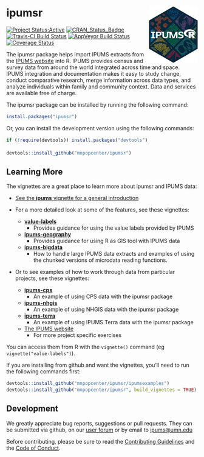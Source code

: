 
<!-- README.md is generated from README.Rmd. Please edit that file -->

# ipumsr <img src="man/figures/logo.png" align="right" height="149" width="128.5"/>

[![Project
Status:Active](http://www.repostatus.org/badges/latest/active.svg)](http://www.repostatus.org/#active)
[![CRAN\_Status\_Badge](https://www.r-pkg.org/badges/version/ipumsr)](https://cran.r-project.org/web/packages/ipumsr)
[![Travis-CI Build
Status](https://travis-ci.org/mnpopcenter/ipumsr.svg?branch=master)](https://travis-ci.org/mnpopcenter/ipumsr)
[![AppVeyor Build
Status](https://ci.appveyor.com/api/projects/status/87yerkl5t1e4nape/branch/master?svg=true)](https://ci.appveyor.com/project/mpcit/ipumsr)
[![Coverage
Status](https://codecov.io/gh/mnpopcenter/ipumsr/master.svg)](https://codecov.io/github/mnpopcenter/ipumsr?branch=master)

The ipumsr package helps import IPUMS extracts from the [IPUMS
website](https://www.ipums.org) into R. IPUMS provides census and survey
data from around the world integrated across time and space. IPUMS
integration and documentation makes it easy to study change, conduct
comparative research, merge information across data types, and analyze
individuals within family and community context. Data and services are
available free of charge.

The ipumsr package can be installed by running the following command:

``` r
install.packages("ipumsr")
```

Or, you can install the development version using the following
commands:

``` r
if (!require(devtools)) install.packages("devtools")

devtools::install_github("mnpopcenter/ipumsr")
```

## Learning More

The vignettes are a great place to learn more about ipumsr and IPUMS
data:

  - [See the **ipums** vignette for a general
    introduction](http://tech.popdata.org/ipumsr/articles/ipums.html)

  - For a more detailed look at some of the features, see these
    vignettes:
    
      - [**value-labels**](http://tech.popdata.org/ipumsr/articles/value-labels.html)
          - Provides guidance for using the value labels provided by
            IPUMS
      - [**ipums-geography**](http://tech.popdata.org/ipumsr/articles/ipums-geography.html)
          - Provides guidance for using R as GIS tool with IPUMS
        data
      - [**ipums-bigdata**](http://tech.popdata.org/ipumsr/articles/ipums-bigdata.html)
          - How to handle large IPUMS data extracts and examples of
            using the chunked versions of microdata reading functions.

  - Or to see examples of how to work through data from particular
    projects, see these
        vignettes:
    
      - [**ipums-cps**](http://tech.popdata.org/ipumsr/articles/ipums-cps.html)
          - An example of using CPS data with the ipumsr
        package
      - [**ipums-nhgis**](http://tech.popdata.org/ipumsr/articles/ipums-nhgis.html)
          - An example of using NHGIS data with the ipumsr
        package
      - [**ipums-terra**](http://tech.popdata.org/ipumsr/articles/ipums-terra.html)
          - An example of using IPUMS Terra data with the ipumsr package
      - [The IPUMS website](https://www.ipums.org/exercises.shtml)
          - For more project specific exercises

You can access them from R with the `vignette()` command (eg
`vignette("value-labels")`).

If you are installing from github and want the vignettes, you’ll need to
run the following commands first:

``` r
devtools::install_github("mnpopcenter/ipumsr/ipumsexamples")
devtools::install_github("mnpopcenter/ipumsr", build_vignettes = TRUE)
```

## Development

We greatly appreciate bug reports, suggestions or pull requests. They
can be submitted via github, on our [user
forum](https://forum.ipums.org) or by email to <ipums@umn.edu>

Before contributing, please be sure to read the [Contributing
Guidelines](https://github.com/mnpopcenter/ipumsr/blob/master/CONTRIBUTING.md)
and the [Code of
Conduct](https://github.com/mnpopcenter/ipumsr/blob/master/CONDUCT.md).
